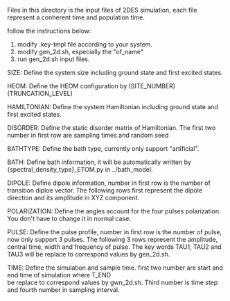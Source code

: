 Files in this directory is the input files of 2DES simulation, each
file represent a conherent time and population time.

follow the instructions below:
1. modify .key-tmpl file according to your system.
2. modify gen_2d.sh, especially the "of_name"
3. run gen_2d.sh input files.


SIZE: Define the system size including ground state and first excited states.

HEOM: Define the HEOM configuration by (SITE_NUMBER) (TRUNCATION_LEVEL)

HAMILTONIAN: Define the system Hamiltonian including ground state and first excited states.

DISORDER: Define the static disorder matrix of Hamiltonian. The first two number in first row are sampling times and random seed

BATHTYPE: Define the bath type, currently only support "artificial".

BATH: Define bath information, it will be automatically written by {spectral_density_type}_ETOM.py in ../bath_model.

DIPOLE: Define dipole information, number in first row is the number of transition diploe vector.
        The following rows first represent the dipole direction and its amplitude in XYZ component.

POLARIZATION: Define the angles account for the four pulses polarization. You don't have to change it in normal case.

PULSE: Define the pulse profile, number in first row is the number of pulse, now only support 3 pulses.
       The following 3 rows represent the amplitude, central time, width and frequency of pulse. The key
       words TAU1, TAU2 and TAU3 will be replace to correspond values by gen_2d.sh.

TIME: Define the simulation and sample time. first two number are start and end time of simulation where T_END  
      be replace to correspond values by gwn_2d.sh. Third number is time step and fourth number in sampling interval.

